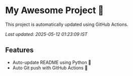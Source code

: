 # My Awesome Project 🚀

This project is automatically updated using GitHub Actions.

_Last updated: 2025-05-12 01:23:09 IST_

## Features
- Auto-update README using Python 🐍
- Auto Git push with GitHub Actions 🤖
